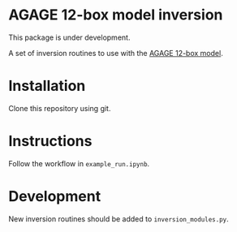 # AGAGE 12-box model inversion

This package is under development. 

A set of inversion routines to use with the [AGAGE 12-box model](https://github.com/mrghg/py12box).

# Installation

Clone this repository using git.

# Instructions

Follow the workflow in ```example_run.ipynb```.

# Development

New inversion routines should be added to ```inversion_modules.py```.